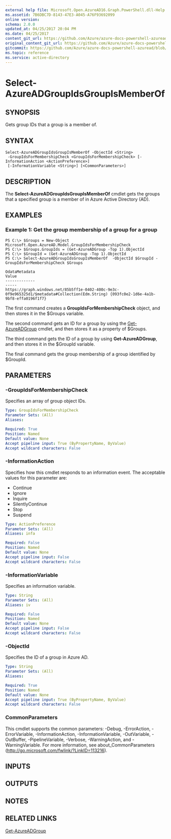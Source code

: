 ```yaml
---
external help file: Microsoft.Open.AzureAD16.Graph.PowerShell.dll-Help.xml
ms.assetid: 7B6DBC7D-8143-47E3-A045-A76F93692099
online version:
schema: 2.0.0
updated_at: 04/25/2017 20:04 PM
ms.date: 04/25/2017
content_git_url: https://github.com/Azure/azure-docs-powershell-azuread/blob/VinceSmith-patch-2/Azure%20AD%20Cmdlets/AzureAD/v2preview/Select-AzureADGroupIdsGroupIsMemberOf.md
original_content_git_url: https://github.com/Azure/azure-docs-powershell-azuread/blob/VinceSmith-patch-2/Azure%20AD%20Cmdlets/AzureAD/v2preview/Select-AzureADGroupIdsGroupIsMemberOf.md
gitcommit: https://github.com/Azure/azure-docs-powershell-azuread/blob/c5cc449ee6e2b805fc85a9e05130b06b10899f67
ms.topic: reference
ms.service: active-directory
---
```


# Select-AzureADGroupIdsGroupIsMemberOf

## SYNOPSIS
Gets group IDs that a group is a member of.

## SYNTAX

```
Select-AzureADGroupIdsGroupIsMemberOf -ObjectId <String>
 -GroupIdsForMembershipCheck <GroupIdsForMembershipCheck> [-InformationAction <ActionPreference>]
 [-InformationVariable <String>] [<CommonParameters>]
```

## DESCRIPTION
The **Select-AzureADGroupIdsGroupIsMemberOf** cmdlet gets the groups that a specified group is a member of in Azure Active Directory (AD).

## EXAMPLES

### Example 1: Get the group membership of a group for a group
```
PS C:\> $Groups = New-Object Microsoft.Open.AzureAD.Model.GroupIdsForMembershipCheck
PS C:\> $Groups.GroupIds = (Get-AzureADGroup -Top 1).ObjectId
PS C:\> $GroupId = (Get-AzureADGroup -Top 1).ObjectId
PS C:\> Select-AzureADGroupIdsGroupIsMemberOf  -ObjectId $GroupId -GroupIdsForMembershipCheck $Groups

OdataMetadata                                                                                   Value
-------------                                                                                   -----
https://graph.windows.net/85b5ff1e-0402-400c-9e3c-0f9e965325d1/$metadata#Collection(Edm.String) {093fc0e2-1d6e-4a1b-9bf8-effa0196f1f7}
```

The first command creates a **GroupIdsForMembershipCheck** object, and then stores it in the $Groups variable.

The second command gets an ID for a group by using the [Get-AzureADGroup](./Get-AzureADGroup.md) cmdlet, and then stores it as a property of $Groups.

The third command gets the ID of a group by using **Get-AzureADGroup**, and then stores it in the $GroupId variable.

The final command gets the group membership of a group identified by $GroupId.

## PARAMETERS

### -GroupIdsForMembershipCheck
Specifies an array of group object IDs.

```yaml
Type: GroupIdsForMembershipCheck
Parameter Sets: (All)
Aliases: 

Required: True
Position: Named
Default value: None
Accept pipeline input: True (ByPropertyName, ByValue)
Accept wildcard characters: False
```

### -InformationAction
Specifies how this cmdlet responds to an information event. The acceptable values for this parameter are:

- Continue
- Ignore
- Inquire
- SilentlyContinue
- Stop
- Suspend

```yaml
Type: ActionPreference
Parameter Sets: (All)
Aliases: infa

Required: False
Position: Named
Default value: None
Accept pipeline input: False
Accept wildcard characters: False
```

### -InformationVariable
Specifies an information variable.

```yaml
Type: String
Parameter Sets: (All)
Aliases: iv

Required: False
Position: Named
Default value: None
Accept pipeline input: False
Accept wildcard characters: False
```

### -ObjectId
Specifies the ID of a group in Azure AD.

```yaml
Type: String
Parameter Sets: (All)
Aliases: 

Required: True
Position: Named
Default value: None
Accept pipeline input: True (ByPropertyName, ByValue)
Accept wildcard characters: False
```

### CommonParameters
This cmdlet supports the common parameters: -Debug, -ErrorAction, -ErrorVariable, -InformationAction, -InformationVariable, -OutVariable, -OutBuffer, -PipelineVariable, -Verbose, -WarningAction, and -WarningVariable. For more information, see about_CommonParameters (http://go.microsoft.com/fwlink/?LinkID=113216).

## INPUTS

## OUTPUTS

## NOTES

## RELATED LINKS

[Get-AzureADGroup](./Get-AzureADGroup.md)
